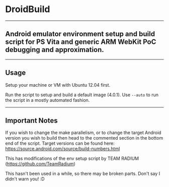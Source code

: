 DroidBuild
========
-------
Android emulator environment setup and build script for PS Vita and generic ARM WebKit PoC debugging and approximation.
-------

-------
Usage
-------

Setup your machine or VM with Ubuntu 12.04 first.

Run the script to setup and build a default image (4.0.1).
Use `--auto` to run the script in a mostly automated fashion.

-------
Important Notes
-------

If you wish to change the make parallelism, or to change the target Android version you wish to build then head to the commented section in the bottom end of the script.
Target versions can be found here: https://source.android.com/source/build-numbers.html

This has modifications of the env setup script by TEAM RADIUM (https://github.com/TeamRadium)

This hasn't been used in a while, so there may be broken parts. Don't say I didn't warn you! :D
